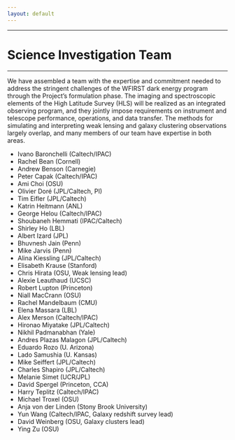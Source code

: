 ```yaml
---
layout: default
---
```


***

# Science Investigation Team

***

We have assembled a team with the expertise and commitment needed to address the stringent challenges of the WFIRST dark energy program through the Project’s formulation phase. The imaging and spectroscopic elements of the High Latitude Survey (HLS) will be realized as an integrated observing program, and they jointly impose requirements on instrument and telescope performance, operations, and data transfer. The methods for simulating and interpreting weak lensing and galaxy clustering observations largely overlap, and many members of our team have expertise in both areas. 

- Ivano Baronchelli (Caltech/IPAC)
- Rachel Bean (Cornell)
- Andrew Benson (Carnegie)
- Peter Capak (Caltech/IPAC)
- Ami Choi (OSU)
- Olivier Doré (JPL/Caltech, PI)
- Tim Eifler (JPL/Caltech)
- Katrin Heitmann (ANL)
- George Helou (Caltech/IPAC)
- Shoubaneh Hemmati (IPAC/Caltech)
- Shirley Ho (LBL)
- Albert Izard (JPL)
- Bhuvnesh Jain (Penn)
- Mike Jarvis (Penn)
- Alina Kiessling (JPL/Caltech)
- Elisabeth Krause (Stanford)
- Chris Hirata (OSU, Weak lensing lead)
- Alexie Leauthaud (UCSC)
- Robert Lupton (Princeton)
- Niall MacCrann (OSU)
- Rachel Mandelbaum (CMU)
- Elena Massara (LBL)
- Alex Merson (Caltech/IPAC)
- Hironao Miyatake (JPL/Caltech)
- Nikhil Padmanabhan (Yale)
- Andres Plazas Malagon (JPL/Caltech)
- Eduardo Rozo (U. Arizona)
- Lado Samushia (U. Kansas)
- Mike Seiffert (JPL/Caltech)
- Charles Shapiro (JPL/Caltech)
- Melanie Simet (UCR/JPL)
- David Spergel (Princeton, CCA)
- Harry Teplitz (Caltech/IPAC)
- Michael Troxel (OSU)
- Anja von der Linden (Stony Brook University)
- Yun Wang (Caltech/IPAC, Galaxy redshift survey lead)
- David Weinberg (OSU, Galaxy clusters lead)
- Ying Zu (OSU)
